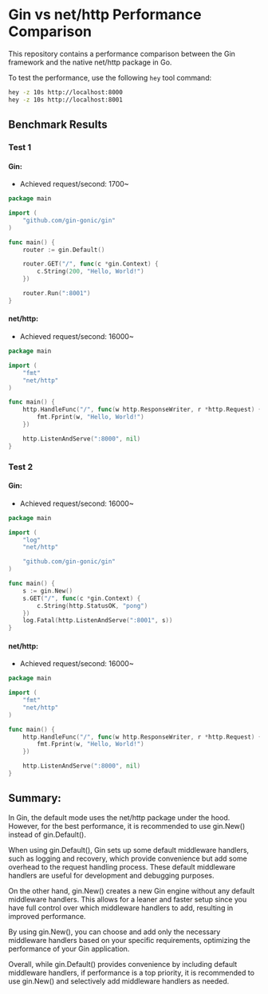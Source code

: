# Gin vs net/http Performance Comparison

This repository contains a performance comparison between the Gin framework and the native net/http package in Go.

To test the performance, use the following `hey` tool command:

```bash
hey -z 10s http://localhost:8000
hey -z 10s http://localhost:8001
```

## Benchmark Results

### Test 1

#### Gin:
- Achieved request/second: 1700~

```go
package main

import (
	"github.com/gin-gonic/gin"
)

func main() {
	router := gin.Default()

	router.GET("/", func(c *gin.Context) {
		c.String(200, "Hello, World!")
	})

	router.Run(":8001")
}
```

#### net/http:
- Achieved request/second: 16000~

```go
package main

import (
	"fmt"
	"net/http"
)

func main() {
	http.HandleFunc("/", func(w http.ResponseWriter, r *http.Request) {
		fmt.Fprint(w, "Hello, World!")
	})

	http.ListenAndServe(":8000", nil)
}
```

### Test 2

#### Gin:
- Achieved request/second: 16000~

```go
package main

import (
	"log"
	"net/http"

	"github.com/gin-gonic/gin"
)

func main() {
	s := gin.New()
	s.GET("/", func(c *gin.Context) {
		c.String(http.StatusOK, "pong")
	})
	log.Fatal(http.ListenAndServe(":8001", s))
}
```

#### net/http:
- Achieved request/second: 16000~

```go
package main

import (
	"fmt"
	"net/http"
)

func main() {
	http.HandleFunc("/", func(w http.ResponseWriter, r *http.Request) {
		fmt.Fprint(w, "Hello, World!")
	})

	http.ListenAndServe(":8000", nil)
}
```

## Summary:

In Gin, the default mode uses the net/http package under the hood. However, for the best performance, it is recommended to use gin.New() instead of gin.Default().

When using gin.Default(), Gin sets up some default middleware handlers, such as logging and recovery, which provide convenience but add some overhead to the request handling process. These default middleware handlers are useful for development and debugging purposes.

On the other hand, gin.New() creates a new Gin engine without any default middleware handlers. This allows for a leaner and faster setup since you have full control over which middleware handlers to add, resulting in improved performance.

By using gin.New(), you can choose and add only the necessary middleware handlers based on your specific requirements, optimizing the performance of your Gin application.

Overall, while gin.Default() provides convenience by including default middleware handlers, if performance is a top priority, it is recommended to use gin.New() and selectively add middleware handlers as needed.
